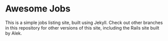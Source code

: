 Awesome Jobs
======

This is a simple jobs listing site, built using Jekyll. Check out other branches in this repository for other versions of this site, including the Rails site built by Alek.